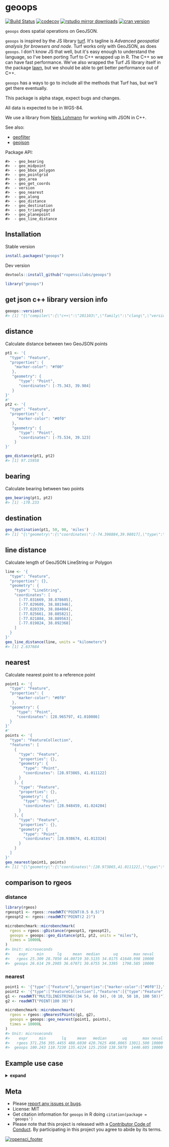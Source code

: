 geoops
======



[![Build Status](https://travis-ci.org/ropenscilabs/geoops.svg?branch=master)](https://travis-ci.org/ropenscilabs/geoops)
[![codecov](https://codecov.io/gh/ropenscilabs/geoops/branch/master/graph/badge.svg)](https://codecov.io/gh/ropenscilabs/geoops)
[![rstudio mirror downloads](https://cranlogs.r-pkg.org/badges/geoops)](https://github.com/metacran/cranlogs.app)
[![cran version](https://www.r-pkg.org/badges/version/geoops)](https://cran.r-project.org/package=geoops)

`geoops` does spatial operations on GeoJSON.

`geoops` is inspired by the JS library [turf](http://turfjs.org/). It's
tagline is _Advanced geospatial analysis for browsers and node_.
Turf works only with GeoJSON, as does `geoops`. I don't know JS that well,
but it's easy enough to understand the language, so I've been porting
Turf to C++ wrapped up in R. The C++ so we can have fast performance. We've
also wrapped the Turf JS library itself in the package
[lawn](https://github.com/ropensci/lawn), but we should be able to get better
performance out of C++.

`geoops` has a ways to go to include all the methods that Turf has, but
we'll get there eventually.

This package is alpha stage, expect bugs and changes.

All data is expected to be in WGS-84.

We use a library from [Niels Lohmann](https://github.com/nlohmann/json)
for working with JSON in C++.

See also:

* [geofilter](https://github.com/ropenscilabs/geofilter)
* [geojson](https://github.com/ropensci/geojson)

Package API:


```
#>  - geo_bearing
#>  - geo_midpoint
#>  - geo_bbox_polygon
#>  - geo_pointgrid
#>  - geo_area
#>  - geo_get_coords
#>  - version
#>  - geo_nearest
#>  - geo_along
#>  - geo_distance
#>  - geo_destination
#>  - geo_trianglegrid
#>  - geo_planepoint
#>  - geo_line_distance
```


## Installation

Stable version


```r
install.packages("geoops")
```

Dev version


```r
devtools::install_github("ropenscilabs/geoops")
```


```r
library("geoops")
```

## get json c++ library version info


```r
geoops::version()
#> [1] "{\"compiler\":{\"c++\":\"201103\",\"family\":\"clang\",\"version\":\"9.0.0 (clang-900.0.39.2)\"},\"copyright\":\"(C) 2013-2017 Niels Lohmann\",\"name\":\"JSON for Modern C++\",\"platform\":\"apple\",\"url\":\"https://github.com/nlohmann/json\",\"version\":{\"major\":3,\"minor\":0,\"patch\":0,\"string\":\"3.0.0\"}}"
```

## distance

Calculate distance between two GeoJSON points


```r
pt1 <- '{
  "type": "Feature",
  "properties": {
    "marker-color": "#f00"
   },
   "geometry": {
      "type": "Point",
      "coordinates": [-75.343, 39.984]
   }
}'
#'
pt2 <- '{
  "type": "Feature",
  "properties": {
     "marker-color": "#0f0"
   },
   "geometry": {
      "type": "Point",
      "coordinates": [-75.534, 39.123]
    }
}'
```


```r
geo_distance(pt1, pt2)
#> [1] 97.15958
```

## bearing

Calculate bearing between two points


```r
geo_bearing(pt1, pt2)
#> [1] -170.233
```

## destination


```r
geo_destination(pt1, 50, 90, 'miles')
#> [1] "{\"geometry\":{\"coordinates\":[-74.398884,39.98017],\"type\":\"Point\"},\"properties\":{},\"type\":\"Feature\"}"
```

## line distance

Calculate length of GeoJSON LineString or Polygon


```r
line <- '{
  "type": "Feature",
  "properties": {},
  "geometry": {
    "type": "LineString",
    "coordinates": [
      [-77.031669, 38.878605],
      [-77.029609, 38.881946],
      [-77.020339, 38.884084],
      [-77.025661, 38.885821],
      [-77.021884, 38.889563],
      [-77.019824, 38.892368]
    ]
  }
}'
geo_line_distance(line, units = "kilometers")
#> [1] 2.637684
```

## nearest

Calculate nearest point to a reference point


```r
point1 <- '{
  "type": "Feature",
  "properties": {
     "marker-color": "#0f0"
   },
  "geometry": {
     "type": "Point",
     "coordinates": [28.965797, 41.010086]
  }
}'
#'
points <- '{
  "type": "FeatureCollection",
  "features": [
    {
      "type": "Feature",
      "properties": {},
      "geometry": {
        "type": "Point",
        "coordinates": [28.973865, 41.011122]
      }
    }, {
      "type": "Feature",
      "properties": {},
      "geometry": {
        "type": "Point",
        "coordinates": [28.948459, 41.024204]
      }
    }, {
      "type": "Feature",
      "properties": {},
      "geometry": {
        "type": "Point",
        "coordinates": [28.938674, 41.013324]
      }
    }
  ]
}'
geo_nearest(point1, points)
#> [1] "{\"geometry\":{\"coordinates\":[28.973865,41.011122],\"type\":\"Point\"},\"properties\":{},\"type\":\"Feature\"}"
```


## comparison to rgeos

### distance


```r
library(rgeos)
rgeospt1 <- rgeos::readWKT("POINT(0.5 0.5)")
rgeospt2 <- rgeos::readWKT("POINT(2 2)")
```


```r
microbenchmark::microbenchmark(
  rgeos = rgeos::gDistance(rgeospt1, rgeospt2),
  geoops = geoops::geo_distance(pt1, pt2, units = "miles"),
  times = 10000L
)
#> Unit: microseconds
#>    expr    min      lq     mean  median      uq       max neval
#>   rgeos 25.309 28.7050 44.00719 30.5135 34.0175 41640.998 10000
#>  geoops 26.614 29.2905 36.67071 30.6755 34.3395  1798.585 10000
```

### nearest


```r
point1 <- '{"type":["Feature"],"properties":{"marker-color":["#0f0"]},"geometry":{"type":["Point"],"coordinates":[28.9658,41.0101]}}'
point2 <- '{"type":["FeatureCollection"],"features":[{"type":"Feature","properties":{},"geometry":{"type":"Point","coordinates":[28.9739,41.0111]}},{"type":"Feature","properties":{},"geometry":{"type":"Point","coordinates":[28.9485,41.0242]}},{"type":"Feature","properties":{},"geometry":{"type":"Point","coordinates":[28.9387,41.0133]}}]}'
g1 <- readWKT("MULTILINESTRING((34 54, 60 34), (0 10, 50 10, 100 50))")
g2 <- readWKT("POINT(100 30)")
```


```r
microbenchmark::microbenchmark(
  rgeos = rgeos::gNearestPoints(g1, g2),
  geoops = geoops::geo_nearest(point1, points),
  times = 10000L
)
#> Unit: microseconds
#>    expr     min       lq     mean   median       uq       max neval
#>   rgeos 371.256 395.4455 488.6030 420.7625 498.8065 13011.500 10000
#>  geoops 100.243 110.7230 135.4224 125.2550 138.5870  1440.605 10000
```

## Example use case

<details> <summary><strong>expand</strong></summary>

Get some GeoJSON data, a FeatureCollection of Polygons


```r
file <- system.file("examples/zillow_or.geojson", package = "geoops")
x <- paste0(readLines(file), collapse = "")
```

Break each polygon into separate JSON string


```r
library("jqr")
polys <- unclass(jq(x, ".features[]"))
```

Using `geo_area`, calculate the area of the polygon


```r
areas <- vapply(polys, geo_area, 1, USE.NAMES = FALSE)
```

Visualize area of the polygons as a histogram


```r
hist(areas, main = "")
```

![plot of chunk unnamed-chunk-20](tools/img/unnamed-chunk-20-1.png)

Visualize some of the polygons, all of them


```r
library(leaflet)
leaflet() %>%
  addProviderTiles(provider = "OpenStreetMap.Mapnik") %>%
  addGeoJSON(geojson = x) %>%
  setView(lng = -123, lat = 45, zoom = 7)
```

![plot of chunk unnamed-chunk-21](tools/img/unnamed-chunk-21-1.png)

Just one of them


```r
leaflet() %>%
  addProviderTiles(provider = "OpenStreetMap.Mapnik") %>%
  addGeoJSON(geojson = polys[1]) %>%
  setView(lng = -122.7, lat = 45.48, zoom = 13)
```

![plot of chunk unnamed-chunk-22](tools/img/unnamed-chunk-22-1.png)
</details>




## Meta

* Please [report any issues or bugs](https://github.com/ropenscilabs/geoops/issues).
* License: MIT
* Get citation information for `geoops` in R doing `citation(package = 'geoops')`
* Please note that this project is released with a [Contributor Code of Conduct](CONDUCT.md).
By participating in this project you agree to abide by its terms.

[![ropensci_footer](http://ropensci.org/public_images/github_footer.png)](https://ropensci.org)
